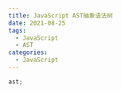 ```yaml
---
title: JavaScript AST抽象语法树
date: 2021-08-25
tags:
  - JavaScript
  - AST
categories:
  - JavaScript
---
```


```javascript
ast;
```
